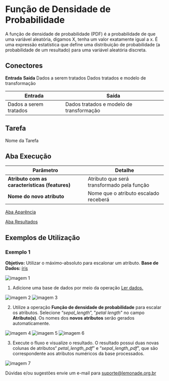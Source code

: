 # **Função de Densidade de Probabilidade**
A função de densidade de probabilidade (PDF) é a probabilidade de que uma variável aleatória, digamos X, tenha um valor exatamente igual a x. É uma expressão estatística que define uma distribuição de probabilidade (a probabilidade de um resultado) para uma variável aleatória discreta.
## **Conectores**

**Entrada**
**Saída**
Dados a serem tratados
Dados tratados e modelo de transformação

| **Entrada** | **Saída** |
|--- |--- |
| Dados a serem tratados | Dados tratados e modelo de transformação|

## **Tarefa**

Nome da Tarefa
## **Aba Execução**

| **Parâmetro** | **Detalhe** |
|--- |--- |
| **Atributo com as características (features)** | Atributo que será transformado pela função |
| **Nome do novo atributo**| Nome que o atributo escalado receberá|

[Aba Aparência](https://docs.lemonade.org.br/pt-br/spark/documentacao-geral/aba-aparencia.html)

[Aba Resultados](https://docs.lemonade.org.br/pt-br/spark/documentacao-geral/aba-resultados.html)
## **Exemplos de Utilização**
### **Exemplo 1**

**Objetivo:** Utilizar o máximo-absoluto para escalonar um atributo.
**Base de Dados:** [íris](https://docs.lemonade.org.br/pt-br/spark/base-de-dados/#iris)

![imagem 1](/img/spark/estatistica/funcao_de_densidade_de_probabilidade/image1.png)

1. Adicione uma base de dados por meio da operação [Ler dados.](https://docs.lemonade.org.br/pt-br/spark/entrada-e-saida/ler-dados.html)

![imagem 2](/img/spark/estatistica/funcao_de_densidade_de_probabilidade/image2.png) ![imagem 3](/img/spark/estatistica/funcao_de_densidade_de_probabilidade/image3.png)

2. Utilize a operação **Função de densidade de probabilidade** para escalar os atributos. Selecione “*sepal_length*”, "*petal length*"  no campo **Atributo(s)**. Os nomes dos **novos atributos** serão gerados automaticamente.

![imagem 4](/img/spark/estatistica/funcao_de_densidade_de_probabilidade/image4.png) ![imagem 5](/img/spark/estatistica/funcao_de_densidade_de_probabilidade/image5.png) ![imagem 6](/img/spark/estatistica/funcao_de_densidade_de_probabilidade/image6.png)

3. Execute o fluxo e visualize o resultado. O resultado possui duas novas colunas de  atributos“ *petal_length_pdf*” e “*sepal_length_pdf*”, que são correspondente aos atributos numéricos da base processados.

![imagem 7](/img/spark/estatistica/funcao_de_densidade_de_probabilidade/image7.png)

Dúvidas e/ou sugestões envie um e-mail para suporte@lemonade.org.br


